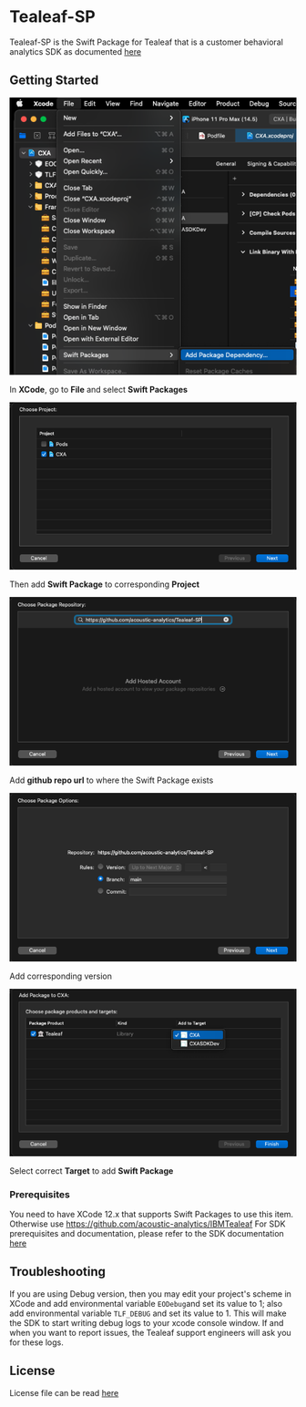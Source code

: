 # Tealeaf-SP

Tealeaf-SP is the Swift Package for Tealeaf that is a customer behavioral analytics SDK as documented [here](https://developer.goacoustic.com/acoustic-exp-analytics/docs/acoustic-experience-analytics-tealeaf-sdk-for-ios-standard-and-mobile-editions)


## Getting Started

![Step 1](https://github.com/acoustic-analytics/Tealeaf-SP/blob/master/images/sp_1.png?raw=true)

In **XCode**, go to **File** and select **Swift Packages**

![Step 2](https://github.com/acoustic-analytics/Tealeaf-SP/blob/master/images/sp_2.png?raw=true)

Then add **Swift Package** to corresponding **Project**

![Step 3](https://github.com/acoustic-analytics/Tealeaf-SP/blob/master/images/sp_3.png?raw=true)

Add **github repo url** to where the Swift Package exists

![Step 4](https://github.com/acoustic-analytics/Tealeaf-SP/blob/master/images/sp_4.png?raw=true)

Add corresponding version

![Step 5](https://github.com/acoustic-analytics/Tealeaf-SP/blob/master/images/sp_5.png?raw=true)

Select correct **Target** to add **Swift Package**

### Prerequisites

You need to have XCode 12.x that supports Swift Packages to use this item. Otherwise use https://github.com/acoustic-analytics/IBMTealeaf
For SDK prerequisites and documentation, please refer to the SDK documentation [here](https://developer.goacoustic.com/acoustic-exp-analytics/docs/acoustic-experience-analytics-tealeaf-sdk-for-ios-standard-and-mobile-editions)

## Troubleshooting

If you are using Debug version, then you may edit your project's scheme in XCode and add environmental variable `EODebug`and set its value to 1; also add environmental variable `TLF_DEBUG` and set its value to 1. This will make the SDK to start writing debug logs to your xcode console window. If and when you want to report issues, the Tealeaf support engineers will ask you for these logs.

## License

License file can be read [here](https://github.com/acoustic-analytics/Tealeaf-SP/tree/master/License)
